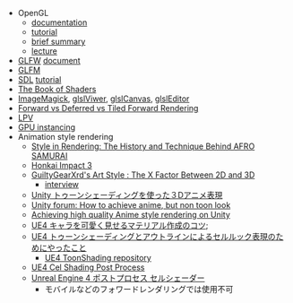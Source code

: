 * OpenGL 
  * [documentation](http://code.nabla.net/doc/OpenGL/)
  * [tutorial](http://www.opengl-tutorial.org/)
  * [brief summary](http://www.songho.ca/opengl/index.html)
  * [lecture](http://lazyfoo.net/tutorials/OpenGL/index.php)
* [GLFW](https://www.glfw.org/) [document](https://www.glfw.org/docs/latest/pages.html)
* [GLFM](https://github.com/brackeen/glfm)
* [SDL](https://www.libsdl.org/) [tutorial](http://lazyfoo.net/tutorials/SDL/index.php)
* [The Book of Shaders](https://thebookofshaders.com/)
* [ImageMagick](http://www.imagemagick.org/script/index.php), [glslViwer](https://github.com/patriciogonzalezvivo/glslViewer), [glslCanvas](https://github.com/patriciogonzalezvivo/glslCanvas), [glslEditor](https://github.com/patriciogonzalezvivo/glslEditor)
* [Forward vs Deferred vs Tiled Forward Rendering](https://www.3dgep.com/forward-plus/)
* [LPV](http://ericpolman.com/2016/06/28/light-propagation-volumes/)
* [GPU instancing](https://hrmrzizon.github.io/2017/06/11/using-gpu-instancing-in-unity/)
* Animation style rendering
  * [Style in Rendering: The History and Technique Behind AFRO SAMURAI](http://www.gdcvault.com/play/1427/Style-in-Rendering-The-History)
  * [Honkai Impact 3](http://www.uniteseoul.com/2018/download_files/T1_0503_2.pdf)
  * [GuiltyGearXrd's Art Style : The X Factor Between 2D and 3D](http://www.ggxrd.com/Motomura_Junya_GuiltyGearXrd.pdf)
    * [interview](https://gigglehd.com/zbxe/12202898)
  * [Unity トゥーンシェーディングを使った３Dアニメ表現](https://qiita.com/MuRo_CG/items/c417ef6d6cbeed3dd42b)
  * [Unity forum: How to achieve anime, but non toon look](https://forum.unity.com/threads/how-to-achieve-anime-but-non-toon-look.408148/)
  * [Achieving high quality Anime style rendering on Unity](http://www.uniteseoul.com/2018/download_files/T1_0503_2.pdf)
  * [UE4 キャラを可愛く見せるマテリアル作成のコツ](http://unrealengine.hatenablog.com/entry/2015/05/09/220416);
  * [UE4 トゥーンシェーディングとアウトラインによるセルルック表現のためにやったこと](http://unrealengine.hatenablog.com/entry/2015/10/25/233253)
    * [UE4 ToonShading repository](https://github.com/ArneBezuijen/UnrealEngine)
  * [UE4 Cel Shading Post Process](https://wiki.unrealengine.com/Cel_Shading_Post_Process)
  * [Unreal Engine 4 ポストプロセス セルシェーダー](http://unrealengine.hatenablog.com/entry/2018/05/27/235215)
    * モバイルなどのフォワードレンダリングでは使用不可
